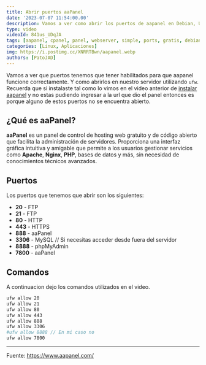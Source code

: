 ```yaml
---
title: Abrir puertos aaPanel
date: '2023-07-07 11:54:00.00'
description: Vamos a ver como abrir los puertos de aapanel en Debian, Ubuntu y Centos. De una forma simple y rapida.
type: video
videoId: 841us_UDqJA
tags: [aapanel, cpanel, panel, webserver, simple, ports, gratis, debian, ubuntu, centos, deepin, python, php, mysql, puertos, aapanel ports, abrir puertos, abrir puertos aapanel, configurar puertos, configurar puertos aapanel]
categories: [Linux, Aplicaciones]
img: https://i.postimg.cc/XNRRTBwn/aapanel.webp
authors: [PatoJAD]
---
```


Vamos a ver que puertos tenemos que tener habilitados para que aapanel funcione correctamente. Y como abrirlos en nuestro servidor utilizando `ufw`. Recuerda que si instalaste tal como lo vimos en el video anterior de [instalar aapanel](/post/2023/06/instalar-aapanel/) y no estas pudiendo ingresar a la url que dio el panel entonces es porque alguno de estos puertos no se encuentra abierto.

## ¿Qué es aaPanel?

**aaPanel** es un panel de control de hosting web gratuito y de código abierto que facilita la administración de servidores. Proporciona una interfaz gráfica intuitiva y amigable que permite a los usuarios gestionar servicios como **Apache**, **Nginx**, **PHP**, bases de datos y más, sin necesidad de conocimientos técnicos avanzados.

## Puertos

Los puertos que tenemos que abrir son los siguientes:

-   **20** - FTP
-   **21** - FTP
-   **80** - HTTP
-   **443** - HTTPS
-   **888** - aaPanel
-   **3306** - MySQL // Si necesitas acceder desde fuera del servidor
-   **8888** - phpMyAdmin
-   **7800** - aaPanel

## Comandos

A continuacion dejo los comandos utilizados en el video.

```bash
ufw allow 20
ufw allow 21
ufw allow 80
ufw allow 443
ufw allow 888
ufw allow 3306
#ufw allow 8888 // En mi caso no
ufw allow 7800
```

* * *

Fuente: <https://www.aapanel.com/>
